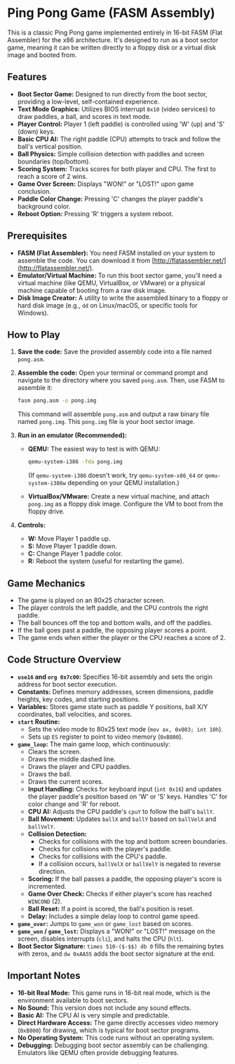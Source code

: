 # Ping Pong Game (FASM Assembly)

This is a classic Ping Pong game implemented entirely in 16-bit FASM (Flat Assembler) for the x86 architecture. It's designed to run as a boot sector game, meaning it can be written directly to a floppy disk or a virtual disk image and booted from.

## Features

* **Boot Sector Game:** Designed to run directly from the boot sector, providing a low-level, self-contained experience.
* **Text Mode Graphics:** Utilizes BIOS interrupt `0x10` (video services) to draw paddles, a ball, and scores in text mode.
* **Player Control:** Player 1 (left paddle) is controlled using 'W' (up) and 'S' (down) keys.
* **Basic CPU AI:** The right paddle (CPU) attempts to track and follow the ball's vertical position.
* **Ball Physics:** Simple collision detection with paddles and screen boundaries (top/bottom).
* **Scoring System:** Tracks scores for both player and CPU. The first to reach a score of 2 wins.
* **Game Over Screen:** Displays "WON!" or "LOST!" upon game conclusion.
* **Paddle Color Change:** Pressing 'C' changes the player paddle's background color.
* **Reboot Option:** Pressing 'R' triggers a system reboot.

## Prerequisites

* **FASM (Flat Assembler):** You need FASM installed on your system to assemble the code. You can download it from [http://flatassembler.net/](http://flatassembler.net/).
* **Emulator/Virtual Machine:** To run this boot sector game, you'll need a virtual machine (like QEMU, VirtualBox, or VMware) or a physical machine capable of booting from a raw disk image.
* **Disk Image Creator:** A utility to write the assembled binary to a floppy or hard disk image (e.g., `dd` on Linux/macOS, or specific tools for Windows).

## How to Play

1.  **Save the code:** Save the provided assembly code into a file named `pong.asm`.

2.  **Assemble the code:** Open your terminal or command prompt and navigate to the directory where you saved `pong.asm`. Then, use FASM to assemble it:

    ```bash
    fasm pong.asm -o pong.img
    ```
    This command will assemble `pong.asm` and output a raw binary file named `pong.img`. This `pong.img` file is your boot sector image.

3.  **Run in an emulator (Recommended):**
    * **QEMU:** The easiest way to test is with QEMU:
        ```bash
        qemu-system-i386 -fda pong.img
        ```
        (If `qemu-system-i386` doesn't work, try `qemu-system-x86_64` or `qemu-system-i386w` depending on your QEMU installation.)

    * **VirtualBox/VMware:** Create a new virtual machine, and attach `pong.img` as a floppy disk image. Configure the VM to boot from the floppy drive.

4.  **Controls:**
    * **W:** Move Player 1 paddle up.
    * **S:** Move Player 1 paddle down.
    * **C:** Change Player 1 paddle color.
    * **R:** Reboot the system (useful for restarting the game).

## Game Mechanics

* The game is played on an 80x25 character screen.
* The player controls the left paddle, and the CPU controls the right paddle.
* The ball bounces off the top and bottom walls, and off the paddles.
* If the ball goes past a paddle, the opposing player scores a point.
* The game ends when either the player or the CPU reaches a score of 2.

## Code Structure Overview

* **`use16` and `org 0x7c00`:** Specifies 16-bit assembly and sets the origin address for boot sector execution.
* **Constants:** Defines memory addresses, screen dimensions, paddle heights, key codes, and starting positions.
* **Variables:** Stores game state such as paddle Y positions, ball X/Y coordinates, ball velocities, and scores.
* **`start` Routine:**
    * Sets the video mode to 80x25 text mode (`mov ax, 0x003; int 10h`).
    * Sets up `ES` register to point to video memory (`0xB800`).
* **`game_loop`:** The main game loop, which continuously:
    * Clears the screen.
    * Draws the middle dashed line.
    * Draws the player and CPU paddles.
    * Draws the ball.
    * Draws the current scores.
    * **Input Handling:** Checks for keyboard input (`int 0x16`) and updates the player paddle's position based on 'W' or 'S' keys. Handles 'C' for color change and 'R' for reboot.
    * **CPU AI:** Adjusts the CPU paddle's `cpuY` to follow the ball's `ballY`.
    * **Ball Movement:** Updates `ballX` and `ballY` based on `ballVelX` and `ballVelY`.
    * **Collision Detection:**
        * Checks for collisions with the top and bottom screen boundaries.
        * Checks for collisions with the player's paddle.
        * Checks for collisions with the CPU's paddle.
        * If a collision occurs, `ballVelX` or `ballVelY` is negated to reverse direction.
    * **Scoring:** If the ball passes a paddle, the opposing player's score is incremented.
    * **Game Over Check:** Checks if either player's score has reached `WINCOND` (2).
    * **Ball Reset:** If a point is scored, the ball's position is reset.
    * **Delay:** Includes a simple delay loop to control game speed.
* **`game_over`:** Jumps to `game_won` or `game_lost` based on scores.
* **`game_won` / `game_lost`:** Displays a "WON!" or "LOST!" message on the screen, disables interrupts (`cli`), and halts the CPU (`hlt`).
* **Boot Sector Signature:** `times 510-($-$$) db 0` fills the remaining bytes with zeros, and `dw 0xAA55` adds the boot sector signature at the end.

## Important Notes

* **16-bit Real Mode:** This game runs in 16-bit real mode, which is the environment available to boot sectors.
* **No Sound:** This version does not include any sound effects.
* **Basic AI:** The CPU AI is very simple and predictable.
* **Direct Hardware Access:** The game directly accesses video memory (`0xB800`) for drawing, which is typical for boot sector programs.
* **No Operating System:** This code runs without an operating system.
* **Debugging:** Debugging boot sector assembly can be challenging. Emulators like QEMU often provide debugging features.
